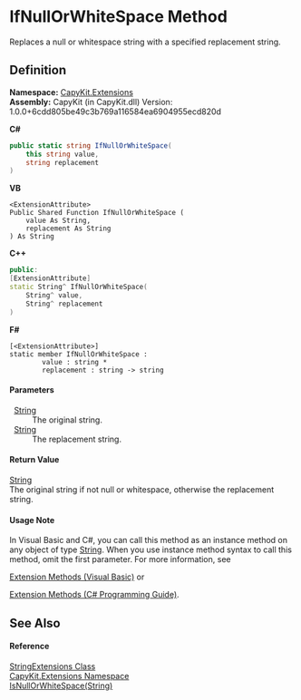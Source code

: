 # IfNullOrWhiteSpace Method


Replaces a null or whitespace string with a specified replacement string.



## Definition
**Namespace:** <a href="N_CapyKit_Extensions">CapyKit.Extensions</a>  
**Assembly:** CapyKit (in CapyKit.dll) Version: 1.0.0+6cdd805be49c3b769a116584ea6904955ecd820d

**C#**
``` C#
public static string IfNullOrWhiteSpace(
	this string value,
	string replacement
)
```
**VB**
``` VB
<ExtensionAttribute>
Public Shared Function IfNullOrWhiteSpace ( 
	value As String,
	replacement As String
) As String
```
**C++**
``` C++
public:
[ExtensionAttribute]
static String^ IfNullOrWhiteSpace(
	String^ value, 
	String^ replacement
)
```
**F#**
``` F#
[<ExtensionAttribute>]
static member IfNullOrWhiteSpace : 
        value : string * 
        replacement : string -> string 
```



#### Parameters
<dl><dt>  <a href="https://learn.microsoft.com/dotnet/api/system.string" target="_blank" rel="noopener noreferrer">String</a></dt><dd>The original string.</dd><dt>  <a href="https://learn.microsoft.com/dotnet/api/system.string" target="_blank" rel="noopener noreferrer">String</a></dt><dd>The replacement string.</dd></dl>

#### Return Value
<a href="https://learn.microsoft.com/dotnet/api/system.string" target="_blank" rel="noopener noreferrer">String</a>  
The original string if not null or whitespace, otherwise the replacement string.

#### Usage Note
In Visual Basic and C#, you can call this method as an instance method on any object of type <a href="https://learn.microsoft.com/dotnet/api/system.string" target="_blank" rel="noopener noreferrer">String</a>. When you use instance method syntax to call this method, omit the first parameter. For more information, see <a href="https://docs.microsoft.com/dotnet/visual-basic/programming-guide/language-features/procedures/extension-methods" target="_blank" rel="noopener noreferrer">

Extension Methods (Visual Basic)</a> or <a href="https://docs.microsoft.com/dotnet/csharp/programming-guide/classes-and-structs/extension-methods" target="_blank" rel="noopener noreferrer">

Extension Methods (C# Programming Guide)</a>.

## See Also


#### Reference
<a href="T_CapyKit_Extensions_StringExtensions">StringExtensions Class</a>  
<a href="N_CapyKit_Extensions">CapyKit.Extensions Namespace</a>  
<a href="https://learn.microsoft.com/dotnet/api/system.string.isnullorwhitespace" target="_blank" rel="noopener noreferrer">IsNullOrWhiteSpace(String)</a>  
